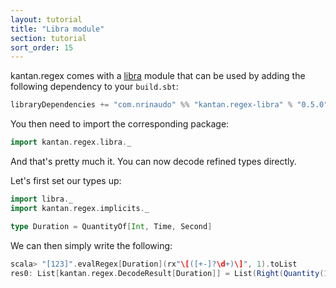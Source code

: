 ```yaml
---
layout: tutorial
title: "Libra module"
section: tutorial
sort_order: 15
---
```

kantan.regex comes with a [libra](https://github.com/to-ithaca/libra) module that can be used
by adding the following dependency to your `build.sbt`:

```scala
libraryDependencies += "com.nrinaudo" %% "kantan.regex-libra" % "0.5.0"
```

You then need to import the corresponding package:

```scala
import kantan.regex.libra._
```

And that's pretty much it. You can now decode refined types directly.

Let's first set our types up:

```scala
import libra._
import kantan.regex.implicits._

type Duration = QuantityOf[Int, Time, Second]
```

We can then simply write the following:

```scala
scala> "[123]".evalRegex[Duration](rx"\[([+-]?\d+)\]", 1).toList
res0: List[kantan.regex.DecodeResult[Duration]] = List(Right(Quantity(123)))
```
